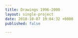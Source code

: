 ```yaml
---
title: Drawings 1996-2000
layout: single-project
date: 2018-10-07 19:04:32 +0000
published: false

---
```


